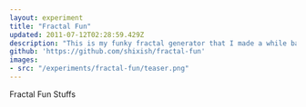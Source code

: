 ```yaml
---
layout: experiment
title: "Fractal Fun"
updated: 2011-07-12T02:28:59.429Z
description: "This is my funky fractal generator that I made a while back."
github: 'https://github.com/shixish/fractal-fun'
images:
- src: "/experiments/fractal-fun/teaser.png"
---
```

Fractal Fun Stuffs